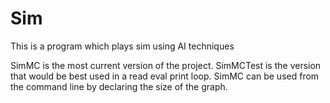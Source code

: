 Sim
===

This is a program which plays sim using AI techniques

SimMC is the most current version of the project. SimMCTest is the version that would be best used in a read eval 
print loop. SimMC can be used from the command line by declaring the size of the graph.
